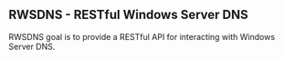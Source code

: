 ## RWSDNS - RESTful Windows Server DNS

RWSDNS goal is to provide a RESTful API for interacting with Windows Server DNS.